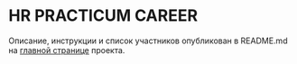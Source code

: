 
# HR PRACTICUM CAREER
Описание, инструкции и список участников опубликован в README.md на [главной странице](https://github.com/Hakaton14) проекта.

